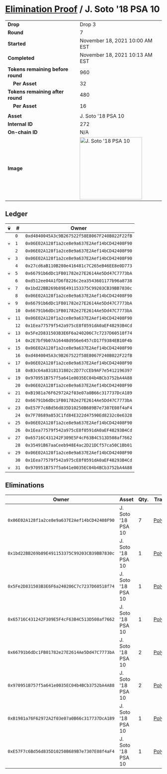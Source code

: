 # [Elimination Proof](./readme.md) / J. Soto &#039;18 PSA 10

|||
|---|---|
| **Drop** | Drop 3 |
| **Round** | 7 |
| **Started** | November 18, 2021 10:00 AM EST |
| **Completed** | November 18, 2021 10:13 AM EST |
| **Tokens remaining before round** | 960 |
| **&nbsp;&nbsp;&nbsp;&nbsp;Per Asset** | 32 |
| **Tokens remaining after round** | 480 |
| **&nbsp;&nbsp;&nbsp;&nbsp;Per Asset** | 16 |
| | |
| **Asset** | J. Soto &#039;18 PSA 10 |
| **Internal ID** | 272 |
| **On-chain ID** | N/A |
| **Image** | <img src="https://tcdn.blokpax.com/94d9199b-dc31-4839-a5f5-d58ef8c4bb9e/f01b4f48c31eb7857928e6b73581165c4d03a376b35a2c0a5ead08c0f6464307.jpg" height="200" alt="J. Soto &#039;18 PSA 10" /> |

## Ledger

| 💀 | # | Owner |
| --- | --- | --- |
|  | `0` | `0xd4840045A3c9B267522f58E8067F240B022F22fB` |
| 💀 | `1` | `0x06E02A128f1a2ce8e9a637E2Aef14bCD42408F90` |
|  | `2` | `0x06E02A128f1a2ce8e9a637E2Aef14bCD42408F90` |
| 💀 | `3` | `0x06E02A128f1a2ce8e9a637E2Aef14bCD42408F90` |
|  | `4` | `0x27cd6aB110B280e416481c7C265eB46EE8e0D773` |
| 💀 | `5` | `0x66791b6dDc1FB01782e27E2614Ae5Dd47C7773bA` |
|  | `6` | `0xd512ee04A1fD6f8226c2ea3543601177b96a8738` |
| 💀 | `7` | `0x1bd22BB269b89E491153375C99203CB39BB7830c` |
|  | `8` | `0x06E02A128f1a2ce8e9a637E2Aef14bCD42408F90` |
| 💀 | `9` | `0x66791b6dDc1FB01782e27E2614Ae5Dd47C7773bA` |
|  | `10` | `0x66791b6dDc1FB01782e27E2614Ae5Dd47C7773bA` |
| 💀 | `11` | `0x06E02A128f1a2ce8e9a637E2Aef14bCD42408F90` |
|  | `12` | `0x1Eea77579f542a975cE8f0591dA0aEF48293B4Cd` |
| 💀 | `13` | `0x5Fe2D831503B3E6F6a240206C7c7237D60518f74` |
|  | `14` | `0x2E7bf9b07A16448d956e6457cD17f9384EB10F4b` |
| 💀 | `15` | `0x06E02A128f1a2ce8e9a637E2Aef14bCD42408F90` |
|  | `16` | `0xd4840045A3c9B267522f58E8067F240B022F22fB` |
| 💀 | `17` | `0x06E02A128f1a2ce8e9a637E2Aef14bCD42408F90` |
|  | `18` | `0xB3c64a8318131802c2D77cCEb9AF7e5412196397` |
| 💀 | `19` | `0x970951B757f5a641e0035EC04b4BCb3752bA4A88` |
|  | `20` | `0x06E02A128f1a2ce8e9a637E2Aef14bCD42408F90` |
| 💀 | `21` | `0xB1981a76F62972A2f03e07a0B66c317737DcA189` |
|  | `22` | `0x66791b6dDc1FB01782e27E2614Ae5Dd47C7773bA` |
| 💀 | `23` | `0xE57F7c6Bd56d835D10250B689B7e7307E08f4aF4` |
|  | `24` | `0x7F78689a853C1fd84E322d47590Ed8232c0e6328` |
| 💀 | `25` | `0x06E02A128f1a2ce8e9a637E2Aef14bCD42408F90` |
|  | `26` | `0x1Eea77579f542a975cE8f0591dA0aEF48293B4Cd` |
| 💀 | `27` | `0x65716C431242F309E5F4cF63B4C513D508af7662` |
|  | `28` | `0x35491B67aaCeeb948E4ac2D21DCf57ca50C1Bb01` |
| 💀 | `29` | `0x06E02A128f1a2ce8e9a637E2Aef14bCD42408F90` |
|  | `30` | `0x1Eea77579f542a975cE8f0591dA0aEF48293B4Cd` |
| 💀 | `31` | `0x970951B757f5a641e0035EC04b4BCb3752bA4A88` |


## Eliminations

| Owner | Asset | Qty. | Transaction |
| --- | --- | --- | --- |
| `0x06E02A128f1a2ce8e9a637E2Aef14bCD42408F90` | J. Soto '18 PSA 10 | 7 | [Polygonscan](https://polygonscan.com/tx/0x83d2b0abfbb15732c290577a099555c3b41f82ed70e01278ec1ece282b6caaa8) |
| `0x1bd22BB269b89E491153375C99203CB39BB7830c` | J. Soto '18 PSA 10 | 1 | [Polygonscan](https://polygonscan.com/tx/0x0cc72c73ea82ec9baf66b32e2e9b64888b793032d4e318a7416c029383666754) |
| `0x5Fe2D831503B3E6F6a240206C7c7237D60518f74` | J. Soto '18 PSA 10 | 1 | [Polygonscan](https://polygonscan.com/tx/0x181d4f45e84e2a0430f549f376a8e2ebc7a7d2d3da851ca081c7f4b9412e523c) |
| `0x65716C431242F309E5F4cF63B4C513D508af7662` | J. Soto '18 PSA 10 | 1 | [Polygonscan](https://polygonscan.com/tx/0xbfe629368b7195f6b2769e28d03f670907ac22a8142fde980e000059d9384668) |
| `0x66791b6dDc1FB01782e27E2614Ae5Dd47C7773bA` | J. Soto '18 PSA 10 | 2 | [Polygonscan](https://polygonscan.com/tx/0xea5be604cec4c2ecd16f1ccba66a438090f1758460c35dcb157f98e1355cb742) |
| `0x970951B757f5a641e0035EC04b4BCb3752bA4A88` | J. Soto '18 PSA 10 | 2 | [Polygonscan](https://polygonscan.com/tx/0xb590f1bbc86336ba7d2bf750b2176feb2c24e750488b636db25fde9aeae7452d) |
| `0xB1981a76F62972A2f03e07a0B66c317737DcA189` | J. Soto '18 PSA 10 | 1 | [Polygonscan](https://polygonscan.com/tx/0xe839faa9e9bc23b99f7404e4767ceeff187a02a533a66fe6195902fefb393492) |
| `0xE57F7c6Bd56d835D10250B689B7e7307E08f4aF4` | J. Soto '18 PSA 10 | 1 | [Polygonscan](https://polygonscan.com/tx/0x64658587f1c7fc3cd759705a9332c77969bb0bd3e4dd84b60384bb6932f67c3a) |
